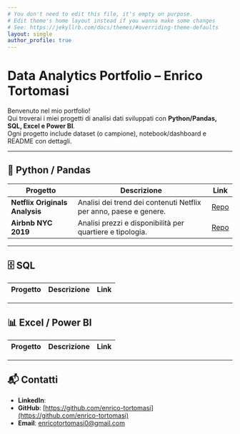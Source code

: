 ```yaml
---
# You don't need to edit this file, it's empty on purpose.
# Edit theme's home layout instead if you wanna make some changes
# See: https://jekyllrb.com/docs/themes/#overriding-theme-defaults
layout: single
author_profile: true
---
```


# Data Analytics Portfolio – Enrico Tortomasi

Benvenuto nel mio portfolio!  
Qui troverai i miei progetti di analisi dati sviluppati con **Python/Pandas, SQL, Excel e Power BI**.  
Ogni progetto include dataset (o campione), notebook/dashboard e README con dettagli.

---

## 🐍 Python / Pandas
| Progetto | Descrizione | Link |
|---|---|---|
| **Netflix Originals Analysis** | Analisi dei trend dei contenuti Netflix per anno, paese e genere. | [Repo]( https://github.com/enrico-tortomasi/netflix-originals-analysis) |
| **Airbnb NYC 2019** | Analisi prezzi e disponibilità per quartiere e tipologia. | [Repo]( ) |

---

## 🗄 SQL
| Progetto | Descrizione | Link |
|----------|-------------|------|

---

## 📊 Excel / Power BI
| Progetto | Descrizione | Link |
|----------|-------------|------|


---

## 📬 Contatti
- **LinkedIn**: 
- **GitHub**: [https://github.com/enrico-tortomasi](https://github.com/enrico-tortomasi)
- **Email**: [enricotortomasi0@gmail.com](enricotortomasi0@gmail.com)
